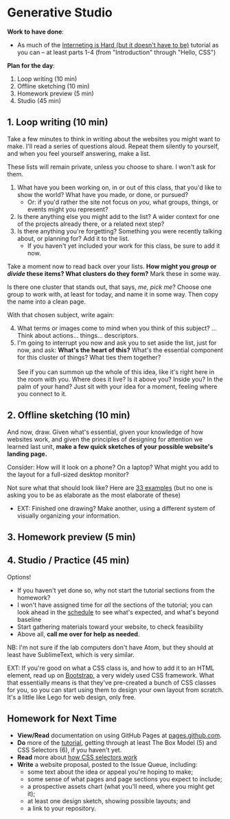 # Generative Studio

**Work to have done**:
* As much of the [Interneting is Hard (but it doesn't have to be)](http://web.archive.org/web/20190213013947/https://internetingishard.com/html-and-css/) tutorial as you can – at least parts 1-4 (from "Introduction" through "Hello, CSS")

**Plan for the day**:

1. Loop writing (10 min)
2. Offline sketching (10 min)
3. Homework preview (5 min)
4. Studio (45 min)


## 1. Loop writing (10 min)

Take a few minutes to think in writing about the websites you might want to make. I'll read a series of questions aloud. Repeat them silently to yourself, and when you feel yourself answering, make a list.

These lists will remain private, unless you choose to share. I won't ask for them.

1. What have you been working on, in or out of this class, that you'd like to show the world? What have you made, or done, or pursued?
    - Or: if you'd rather the site not focus on _you_, what groups, things, or events might you represent?
2. Is there anything else you might add to the list? A wider context for one of the projects already there, or a related next step?
3. Is there anything you're forgetting? Something you were recently talking about, or planning for? Add it to the list.
    - If you haven't yet included your work for this class, be sure to add it now.

Take a moment now to read back over your lists. **How might you _group_ or _divide_ these items? What clusters do they form?** Mark these in some way.

Is there one cluster that stands out, that says, _me, pick me_? Choose one group to work with, at least for today, and name it in some way. Then copy the name into a clean page.

With that chosen subject, write again:

4. What terms or images come to mind when you think of this subject? ... Think about actions... things... descriptors.
5. I'm going to interrupt you now and ask you to set aside the list, just for now, and ask: **What's the heart of this?** What's the essential component for this cluster of things? What ties them together? <br/><br/>See if you can summon up the whole of this idea, like it's right here in the room with you. Where does it live? Is it above you? Inside you? In the palm of your hand? Just sit with your idea for a moment, feeling where you connect to it.

## 2. Offline sketching (10 min)
And now, draw. Given what's essential, given your knowledge of how websites work, and given the principles of designing for attention we learned last unit, **make a few quick sketches of your possible website's landing page.**

Consider: How will it look on a phone? On a laptop? What might you add to the layout for a full-sized desktop monitor?

Not sure what that should look like? Here are [33 examples](http://designbeep.com/2012/05/17/33-great-examples-of-web-design-sketches/) (but no one is asking you to be as elaborate as the most elaborate of these)

* EXT: Finished one drawing? Make another, using a different system of visually organizing your information.


## 3. Homework preview (5 min)

## 4. Studio / Practice (45 min)

Options!

* If you haven't yet done so, why not start the tutorial sections from the homework?
* I won't have assigned time for *all* the sections of the tutorial; you can look ahead in the [schedule]({{site.github.url}}/schedule) to see what's expected, and what's beyond baseline
* Start gathering materials toward your website, to check feasibility
* Above all, **call me over for help as needed**.

NB: I'm not sure if the lab computers don't have Atom, but they should at least have SublimeText, which is very similar.

EXT: If you're good on what a CSS class is, and how to add it to an HTML element, read up on [Bootstrap](https://getbootstrap.com/), a very widely used CSS framework. What that essentially means is that they've pre-created a bunch of CSS classes for you, so you can start using them to design your own layout from scratch. It's a little like Lego for web design, only free.


## Homework for Next Time

* **View/Read** documentation on using GitHub Pages at [pages.github.com](https://pages.github.com/).
* **Do** more of the [tutorial](http://web.archive.org/web/20190213013947/https://internetingishard.com/html-and-css/), getting through at least The Box Model (5) and CSS Selectors (6), if you haven't yet.
* **Read** more about [how CSS selectors work](https://css-tricks.com/how-css-selectors-work/)
* **Write** a website proposal, posted to the Issue Queue, including:
    - some text about the idea or appeal you're hoping to make;
    - some sense of what pages and page sections you expect to include;
    - a prospective assets chart (what you'll need, where you might get it);
    - at least one design sketch, showing possible layouts; and
    - a link to your repository.
